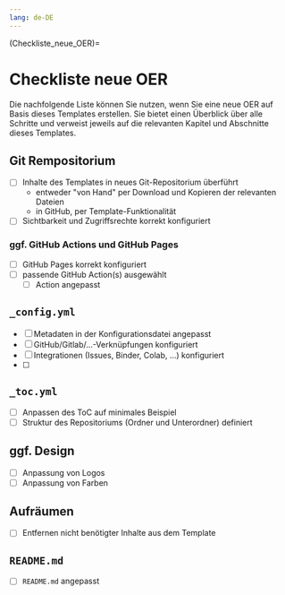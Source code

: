 ```yaml
---
lang: de-DE
---
```


(Checkliste_neue_OER)=
# Checkliste neue OER
Die nachfolgende Liste können Sie nutzen, wenn Sie eine neue OER auf Basis dieses Templates erstellen. Sie bietet einen Überblick über alle Schritte und verweist jeweils auf die relevanten Kapitel und Abschnitte dieses Templates.

## Git Rempositorium
- [ ] Inhalte des Templates in neues Git-Repositorium überführt
  - entweder "von Hand" per Download und Kopieren der relevanten Dateien
  - in GitHub, per Template-Funktionalität
- [ ] Sichtbarkeit und Zugriffsrechte korrekt konfiguriert

### ggf. GitHub Actions und GitHub Pages
- [ ] GitHub Pages korrekt konfiguriert
- [ ] passende GitHub Action(s) ausgewählt
  - [ ] Action angepasst

## `_config.yml`
- [ ] Metadaten in der Konfigurationsdatei angepasst
- [ ] GitHub/Gitlab/…-Verknüpfungen konfiguriert
- [ ] Integrationen (Issues, Binder, Colab, …) konfiguriert
- [ ] 

## `_toc.yml`
- [ ] Anpassen des ToC auf minimales Beispiel
- [ ] Struktur des Repositoriums (Ordner und Unterordner) definiert

## ggf. Design
- [ ] Anpassung von Logos
- [ ] Anpassung von Farben

## Aufräumen
- [ ] Entfernen nicht benötigter Inhalte aus dem Template

## `README.md`
- [ ] `README.md` angepasst